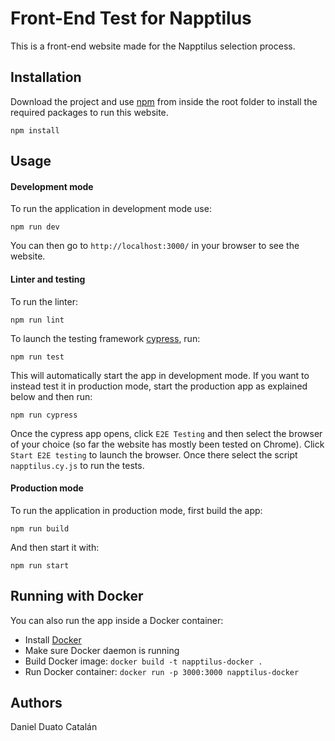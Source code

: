 # Front-End Test for Napptilus

This is a front-end website made for the Napptilus selection process.

## Installation

Download the project and use [npm](https://docs.npmjs.com/downloading-and-installing-node-js-and-npm) from inside the root folder to install the required packages to run this website.

```
npm install
```

## Usage

#### Development mode

To run the application in development mode use:
```
npm run dev
```
You can then go to `http://localhost:3000/` in your browser to see the website.

#### Linter and testing
To run the linter:
```
npm run lint
```

To launch the testing framework [cypress](https://www.cypress.io/), run:
```
npm run test
```
This will automatically start the app in development mode. If you want to instead test it in production mode, start the production app as explained below and then run:
```
npm run cypress
```
Once the cypress app opens, click `E2E Testing` and then select the browser of your choice (so far the website has mostly been tested on Chrome). Click `Start E2E testing` to launch the browser. Once there select the script `napptilus.cy.js` to run the tests.

#### Production mode
To run the application in production mode, first build the app:
```
npm run build
```
And then start it with:
```
npm run start
```

## Running with Docker

You can also run the app inside a Docker container:
- Install [Docker](https://docs.docker.com/engine/install/)
- Make sure Docker daemon is running
- Build Docker image: `docker build -t napptilus-docker .`
- Run Docker container: `docker run -p 3000:3000 napptilus-docker`

## Authors
Daniel Duato Catalán